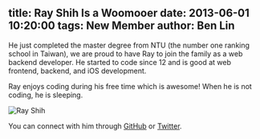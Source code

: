 title: Ray Shih Is a Woomooer
date: 2013-06-01 10:20:00
tags: New Member
author: Ben Lin
---

He just completed the master degree from NTU (the number one ranking school in Taiwan), we are proud to have Ray to join the family as a web backend developer. He started to code since 12 and is good at web frontend, backend, and iOS development.

Ray enjoys coding during his free time which is awesome! When he is not coding, he is sleeping.

![Ray Shih](/img/profile/ray-shih.png)

You can connect with him through [GitHub](https://github.com/rayshih) or [Twitter](https://twitter.com/rayshih771012).
